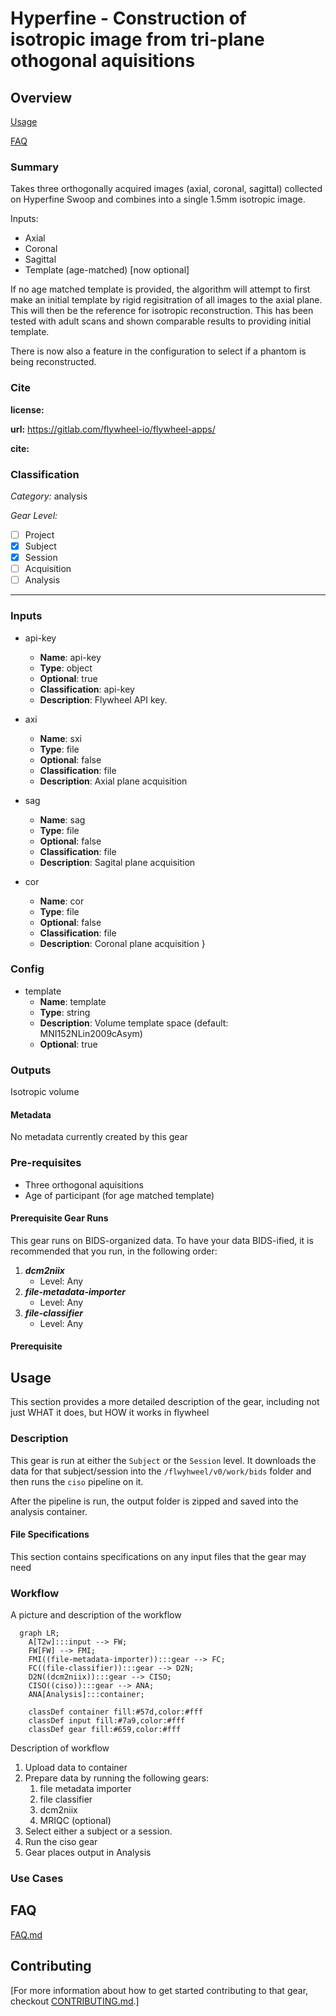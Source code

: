 # Hyperfine - Construction of isotropic image from tri-plane othogonal aquisitions

## Overview

[Usage](#usage)

[FAQ](#faq)

### Summary
Takes three orthogonally acquired images (axial, coronal, sagittal) collected on Hyperfine Swoop and combines into a single 1.5mm isotropic image. 

Inputs: 
-	Axial
-	Coronal
-	Sagittal
-	Template (age-matched) [now optional]

If no age matched template is provided, the algorithm will attempt to first make an initial template by rigid regisitration of all images to the axial plane.
This will then be the reference for isotropic reconstruction. This has been tested with adult scans and shown comparable results to providing initial template.

There is now also a feature in the configuration to select if a phantom is being reconstructed. 

### Cite

**license:**


**url:** <https://gitlab.com/flywheel-io/flywheel-apps/>

**cite:** 

### Classification

*Category:* analysis

*Gear Level:*

* [ ] Project
* [x] Subject
* [x] Session
* [ ] Acquisition
* [ ] Analysis

----

### Inputs

* api-key
  * **Name**: api-key
  * **Type**: object
  * **Optional**: true
  * **Classification**: api-key
  * **Description**: Flywheel API key.

* axi
  * **Name**: sxi
  * **Type**: file
  * **Optional**: false
  * **Classification**: file
  * **Description**: Axial plane acquisition
  
* sag
  * **Name**: sag
  * **Type**: file
  * **Optional**: false
  * **Classification**: file
  * **Description**: Sagital plane acquisition
  
* cor
  * **Name**: cor
  * **Type**: file
  * **Optional**: false
  * **Classification**: file
  * **Description**: Coronal plane acquisition
        }

### Config

* template
  * **Name**: template
  * **Type**: string
  * **Description**: Volume template space (default: MNI152NLin2009cAsym)
  * **Optional**: true

### Outputs
Isotropic volume

#### Metadata

No metadata currently created by this gear

### Pre-requisites

- Three orthogonal aquisitions
- Age of participant (for age matched template)

#### Prerequisite Gear Runs

This gear runs on BIDS-organized data. To have your data BIDS-ified, it is recommended
that you run, in the following order:

1. ***dcm2niix***
    * Level: Any
2. ***file-metadata-importer***
    * Level: Any
3. ***file-classifier***
    * Level: Any

#### Prerequisite

## Usage

This section provides a more detailed description of the gear, including not just WHAT
it does, but HOW it works in flywheel

### Description

This gear is run at either the `Subject` or the `Session` level. It downloads the data
for that subject/session into the `/flwyhweel/v0/work/bids` folder and then runs the
`ciso` pipeline on it.

After the pipeline is run, the output folder is zipped and saved into the analysis
container.

#### File Specifications

This section contains specifications on any input files that the gear may need

### Workflow

A picture and description of the workflow

```mermaid
  graph LR;
    A[T2w]:::input --> FW;
    FW[FW] --> FMI;
    FMI((file-metadata-importer)):::gear --> FC;
    FC((file-classifier)):::gear --> D2N;
    D2N((dcm2niix)):::gear --> CISO;
    CISO((ciso)):::gear --> ANA;
    ANA[Analysis]:::container;
    
    classDef container fill:#57d,color:#fff
    classDef input fill:#7a9,color:#fff
    classDef gear fill:#659,color:#fff
```

Description of workflow

1. Upload data to container
2. Prepare data by running the following gears:
   1. file metadata importer
   2. file classifier
   3. dcm2niix
   4. MRIQC (optional)
3. Select either a subject or a session.
4. Run the ciso gear
5. Gear places output in Analysis

### Use Cases

## FAQ

[FAQ.md](FAQ.md)

## Contributing

[For more information about how to get started contributing to that gear,
checkout [CONTRIBUTING.md](CONTRIBUTING.md).]
